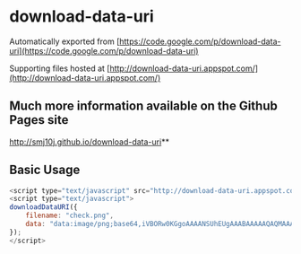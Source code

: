 download-data-uri
=================

Automatically exported from [https://code.google.com/p/download-data-uri](https://code.google.com/p/download-data-uri)

Supporting files hosted at [http://download-data-uri.appspot.com/](http://download-data-uri.appspot.com/)


Much more information available on the Github Pages site
---------------------------------------------------------

http://smj10j.github.io/download-data-uri**


Basic Usage
-----------

```javascript
<script type="text/javascript" src="http://download-data-uri.appspot.com/js/download-data-uri.js"></script>
<script type="text/javascript">
downloadDataURI({
	filename: "check.png", 
	data: "data:image/png;base64,iVBORw0KGgoAAAANSUhEUgAAABAAAAAQAQMAAAAlPW0iAAAABlBMVEUAAAD///+l2Z/dAAAAM0lEQVR4nGP4/5/h/1+G/58ZDrAz3D/McH8yw83NDDeNGe4Ug9C9zwz3gVLMDA/A6P9/AFGGFyjOXZtQAAAAAElFTkSuQmCC"
});
</script>
```
